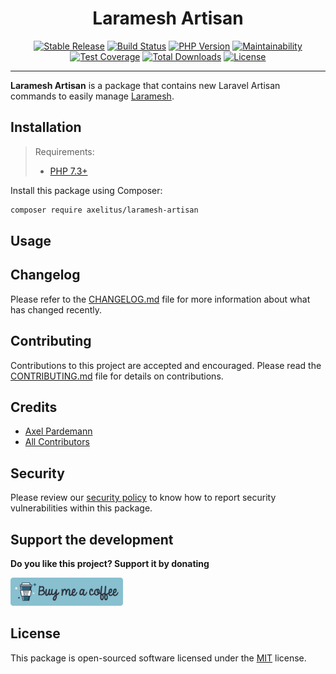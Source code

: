 <div align="center">
    <h1>Laramesh Artisan</h1>
    <p align="center"> 
        <a href="https://packagist.org/packages/axelitus/laramesh-artisan"><img alt="Stable Release" src="https://img.shields.io/packagist/v/axelitus/laramesh-artisan.svg?style=flat-square&label=release&logo=packagist&logoColor=eceff4&colorA=4c566a&colorB=5e81ac"></a>
        <a href="https://travis-ci.com/norse-blue/php-handy-properties"><img alt="Build Status" src="https://img.shields.io/travis/com/norse-blue/php-handy-properties.svg?style=flat-square&label=build&logo=travis-ci&logoColor=eceff4&colorA=4c566a&colorB=88c0d0"></a>
        <a href="https://php.net/releases"><img alt="PHP Version" src="https://img.shields.io/packagist/php-v/axelitus/laramesh-artisan.svg?style=flat-square&label=php&logo=php&logoColor=eceff4&colorA=4c566a&colorB=b48ead"></a>
        <a href="https://codeclimate.com/github/norse-blue/php-handy-properties"><img alt="Maintainability" src="https://img.shields.io/codeclimate/maintainability/norse-blue/php-handy-properties.svg?style=flat-square&label=maintainability&logo=code-climate&logoColor=eceff4&colorA=4c566a&colorB=88c0d0"></a>
        <a href="https://codeclimate.com/github/norse-blue/php-handy-properties"><img alt="Test Coverage" src="https://img.shields.io/codeclimate/coverage/norse-blue/php-handy-properties.svg?style=flat-square&label=coverage&logo=code-climate&logoColor=eceff4&colorA=4c566a&colorB=88c0d0"></a>
        <a href="https://packagist.org/packages/axelitus/laramesh-artisan"><img alt="Total Downloads" src="https://img.shields.io/packagist/dt/axelitus/laramesh-artisan.svg?style=flat-square&label=downloads&logoColor=eceff4&colorA=4c566a&colorB=88c0d0"></a>
        <a href="https://github.com/norse-blue/php-handy-properties/blob/master/LICENSE.md"><img alt="License" src="https://img.shields.io/github/license/norse-blue/php-handy-properties.svg?style=flat-square&label=license&logoColor=eceff4&colorA=4c566a&colorB=a3be8c"></a>
    </p>
</div>
<hr>

**Laramesh Artisan** is a package that contains new Laravel Artisan commands to easily manage [Laramesh](https://github.com/axelitus/laramesh).

## Installation

>Requirements:
>- [PHP 7.3+](https://php.net/releases)

Install this package using Composer:

```bash
composer require axelitus/laramesh-artisan
```

## Usage



## Changelog

Please refer to the [CHANGELOG.md](CHANGELOG.md) file for more information about what has changed recently.

## Contributing

Contributions to this project are accepted and encouraged. Please read the [CONTRIBUTING.md](.github/CONTRIBUTING.md) file for details on contributions.

## Credits

- [Axel Pardemann](https://github.com/axelitus)
- [All Contributors](../../contributors)

## Security

Please review our [security policy](https://github.com/axelitus/laramesh-artisan/security/policy) to know how to report security vulnerabilities within this package.

## Support the development

**Do you like this project? Support it by donating**

<a href="https://www.buymeacoffee.com/axelitus"><img src="docs/assets/images/buy-me-a-coffee.svg" width="180" alt="Buy me a coffee"></img></a>

## License

This package is open-sourced software licensed under the [MIT](LICENSE.md) license.
